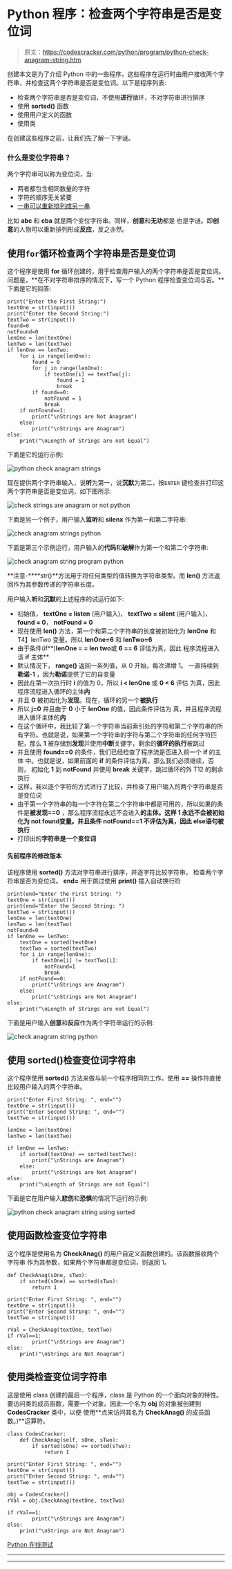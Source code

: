 # Python 程序：检查两个字符串是否是变位词

> 原文：<https://codescracker.com/python/program/python-check-anagram-string.htm>

创建本文是为了介绍 Python 中的一些程序，这些程序在运行时由用户接收两个字符串，并检查这两个字符串是否是变位词。以下是程序列表:

*   检查两个字符串是否是变位词，不使用**进行**循环，不对字符串进行排序
*   使用 **sorted()** 函数
*   使用用户定义的函数
*   使用类

在创建这些程序之前，让我们先了解一下字谜。

### 什么是变位字符串？

两个字符串可以称为变位词，当:

*   两者都包含相同数量的字符
*   字符的顺序无关紧要
*   <u>一串可以重新排列成另一串</u>

比如 **abc** 和 **cba** 就是两个变位字符串。同样，**创意**和**无功**都是 也是字谜。即**创意**的人物可以重新排列形成**反应**，反之亦然。

## 使用`for`循环检查两个字符串是否是变位词

这个程序是使用 **for** 循环创建的，用于检查用户输入的两个字符串是否是变位词。 问题是，**在不对字符串排序的情况下，写一个 Python 程序检查变位词与否。**下面是它的回答:

```
print("Enter the First String:")
textOne = str(input())
print("Enter the Second String:")
textTwo = str(input())
found=0
notFound=0
lenOne = len(textOne)
lenTwo = len(textTwo)
if lenOne == lenTwo:
    for i in range(lenOne):
        found = 0
        for j in range(lenOne):
            if textOne[i] == textTwo[j]:
                found = 1
                break
        if found==0:
            notFound = 1
            break
    if notFound==1:
        print("\nStrings are Not Anagram")
    else:
        print("\nStrings are Anagram")
else:
    print("\nLength of Strings are not Equal")
```

下面是它的运行示例:

![python check anagram strings](img/cdbafd2ef59cc6814b370640897f1c7c.png)

现在提供两个字符串输入，说**听**为第一，说**沉默**为第二，按`ENTER` 键检查并打印这两个字符串是否是变位词，如下图所示:

![check strings are anagram or not python](img/65a23310201919b7d3258c852a3d9685.png)

下面是另一个例子，用户输入**监听**和 **silenx** 作为第一和第二字符串:

![check anagram strings python](img/4611f1695f865cf70a38515d60634da1.png)

下面是第三个示例运行，用户输入的**代码**和**破解**作为第一个和第二个字符串:

![check anagram string program python](img/7574490a77822aba8dd2d7b380799fa0.png)

**注意-****str()**方法用于将任何类型的值转换为字符串类型。而 **len()** 方法返回作为其参数传递的字符串长度。

用户输入**听**和**沉默**的上述程序的试运行如下:

*   初始值， **textOne = listen** (用户输入)， **textTwo = silent** (用户输入)， **found = 0**， **notFound = 0**
*   现在使用 **len()** 方法，第一个和第二个字符串的长度被初始化为 **lenOne** 和 T4】lenTwo 变量。所以 **lenOne=6** 和 **lenTwo=6**
*   由于条件(if**)**lenOne = = len two**或 **6 == 6** 评估为真，因此 程序流程进入该 **if** 主体**
*   默认情况下， **range()** 返回一系列值，从 0 开始，每次递增 1。 一直持续到**勒诺-1** ，因为**勒诺**提供了它的自变量
*   因此在第一次执行时 **i** 的值为 0，所以 **i < lenOne** 或 **0 < 6** 评估 为真，因此程序流程进入循环的主体**内**
*   并且 **0** 被初始化为**发现**。现在，循环的另一个**被执行**
*   所以 **j=0** 并且由于 **0** 小于 **lenOne** 的值，因此条件评估为 真，并且程序流程进入循环主体的**内**
*   在这个循环中，我比较了第一个字符串当前索引处的字符和第二个字符串的所有字符。也就是说，如果第一个字符串的字符与第二个字符串的任何字符匹配，那么 **1** 被存储到**发现**并使用**中断**关键字，剩余的**循环的执行**被跳过
*   并且使用 **found==0** 的条件，我们已经检查了程序流是否进入前一个 **if** 的主体 中。也就是说，如果前面的 **if** 的条件评估为真，那么我们必须继续，否则， 初始化 **1** 到 **notFound** 并使用 **break** 关键字，跳过循环的外 T12 的剩余执行
*   这样，我以逐个字符的方式进行了比较，并检查了用户输入的两个字符串是否是变位词
*   由于第一个字符串的每一个字符在第二个字符串中都是可用的，所以如果的条件是**被发现==0** ，那么程序流程永远不会进入**的主体。这样 1 永远不会被初始化为 **not found**变量。并且条件 **notFound==1** 不评估为真，因此 **else**语句被执行**
*   打印出的**字符串是一个变位词**

#### 先前程序的修改版本

该程序使用 **sorted()** 方法对字符串进行排序，并逐字符比较字符串， 检查两个字符串是否为变位词。 **end=** 用于跳过使用 **print()** 插入自动换行符

```
print(end="Enter the First String: ")
textOne = str(input())
print(end="Enter the Second String: ")
textTwo = str(input())
lenOne = len(textOne)
lenTwo = len(textTwo)
notFound=0
if lenOne == lenTwo:
    textOne = sorted(textOne)
    textTwo = sorted(textTwo)
    for i in range(lenOne):
        if textOne[i] != textTwo[i]:
            notFound=1
            break
    if notFound==0:
        print("\nStrings are Anagram")
    else:
        print("\nStrings are Not Anagram")
else:
    print("\nLength of Strings are not Equal")
```

下面是用户输入**创意**和**反应**作为两个字符串运行的示例:

![check anagram string python](img/3f57080221e6f901c6450792d5bd3c72.png)

## 使用 sorted()检查变位词字符串

这个程序使用 **sorted()** 方法来做与前一个程序相同的工作。使用 **==** 操作符直接比较用户输入的两个字符串。

```
print("Enter First String: ", end="")
textOne = str(input())
print("Enter Second String: ", end="")
textTwo = str(input())

lenOne = len(textOne)
lenTwo = len(textTwo)

if lenOne == lenTwo:
    if sorted(textOne) == sorted(textTwo):
        print("\nStrings are Anagram")
    else:
        print("\nStrings are Not Anagram")
else:
    print("\nLength of Strings are not Equal")
```

下面是它在用户输入**悲伤**和**恐惧**的情况下运行的示例:

![python check anagram string using sorted](img/1b2a15d023182512430eec163f3301a3.png)

## 使用函数检查变位字符串

这个程序是使用名为 **CheckAnag()** 的用户自定义函数创建的。该函数接收两个字符串 作为其参数，如果两个字符串都是变位词，则返回 1。

```
def CheckAnag(sOne, sTwo):
    if sorted(sOne) == sorted(sTwo):
        return 1

print("Enter First String: ", end="")
textOne = str(input())
print("Enter Second String: ", end="")
textTwo = str(input())

rVal = CheckAnag(textOne, textTwo)
if rVal==1:
        print("\nStrings are Anagram")
else:
    print("\nStrings are Not Anagram")
```

## 使用类检查变位词字符串

这是使用 class 创建的最后一个程序，class 是 Python 的一个面向对象的特性。要访问类的成员函数，需要一个对象。因此一个名为 **obj** 的对象被创建到 **CodesCracker** 类中，以便 使用**点来访问其名为 **CheckAnag()** 的成员函数。)**运算符。

```
class CodesCracker:
    def CheckAnag(self, sOne, sTwo):
        if sorted(sOne) == sorted(sTwo):
            return 1

print("Enter First String: ", end="")
textOne = str(input())
print("Enter Second String: ", end="")
textTwo = str(input())

obj = CodesCracker()
rVal = obj.CheckAnag(textOne, textTwo)

if rVal==1:
        print("\nStrings are Anagram")
else:
    print("\nStrings are Not Anagram")
```

[Python 在线测试](/exam/showtest.php?subid=10)

* * *

* * *